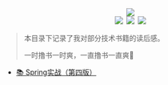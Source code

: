 <div align="center"><img src="https://ossweb-img.qq.com/images/lol/web201310/skin/big92003.jpg"/></div>

<div align="center"><img src="https://img.shields.io/badge/WeChat-yamolv-green.svg?logo=Wechat"/>&ensp;<img src="https://img.shields.io/badge/%E7%BD%97%E6%B4%8B%E6%BC%BE-yamolv%40qq.com-red.svg?logo=Tencent%20QQ"/>&ensp;<img src="https://img.shields.io/badge/book-review-blue.svg"/></div>

> 本目录下记录了我对部分技术书籍的读后感。
>
> 一时撸书一时爽，一直撸书一直爽🤤

- [📚 Spring实战（第四版）](https://github.com/2yLoo/broken-sowrd/tree/master/book-review/spring-in-action-4)
